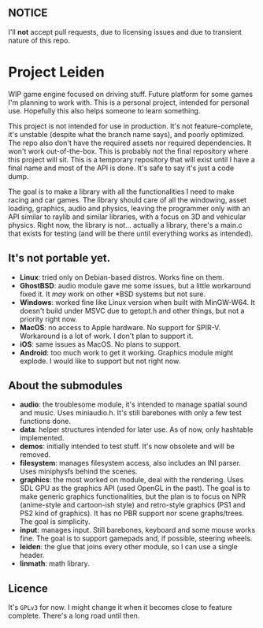 ## NOTICE
I'll **not** accept pull requests, due to licensing issues and due to transient nature of this repo.

# Project Leiden
WIP game engine focused on driving stuff. Future platform for some games I'm planning to work with. This is a personal project, intended for personal use. Hopefully this also helps someone to learn something.

This project is not intended for use in production. It's not feature-complete, it's unstable (despite what the branch name says), and poorly optimized. The repo also don't have the required assets nor required dependencies. It won't work out-of-the-box. This is probably not the final repository where this project will sit. This is a temporary repository that will exist until I have a final name and most of the API is done. It's safe to say it's just a code dump.

The goal is to make a library with all the functionalities I need to make racing and car games. The library should care of all the windowing, asset loading, graphics, audio and physics, leaving the programmer only with an API similar to raylib and similar libraries, with a focus on 3D and vehicular physics. Right now, the library is not... actually a library, there's a main.c that exists for testing (and will be there until everything works as intended).

## It's not portable yet.
- **Linux**: tried only on Debian-based distros. Works fine on them.
- **GhostBSD**: audio module gave me some issues, but a little workaround fixed it. It *may* work on other *BSD systems but not sure.
- **Windows**: worked fine like Linux version when built with MinGW-W64. It doesn't build under MSVC due to getopt.h and other things, but not a priority right now.
- **MacOS**: no access to Apple hardware. No support for SPIR-V. Workaround is a lot of work. I don't plan to support it.
- **iOS**: same issues as MacOS. No plans to support.
- **Android**: too much work to get it working. Graphics module might explode. I would like to support but not right now.

## About the submodules
- **audio**: the troublesome module, it's intended to manage spatial sound and music. Uses miniaudio.h. It's still barebones with only a few test functions done.
- **data**: helper structures intended for later use. As of now, only hashtable implemented.
- **demos**: initially intended to test stuff. It's now obsolete and will be removed.
- **filesystem**: manages filesystem access, also includes an INI parser. Uses miniphysfs behind the scenes.
- **graphics**: the most worked on module, deal with the rendering. Uses SDL GPU as the graphics API (used OpenGL in the past). The goal is to make generic graphics functionalities, but the plan is to focus on NPR (anime-style and cartoon-ish style) and retro-style graphics (PS1 and PS2 kind of graphics). It has no PBR support nor scene graphs/trees. The goal is simplicity.
- **input**: manages input. Still barebones, keyboard and some mouse works fine. The goal is to support gamepads and, if possible, steering wheels.
- **leiden**: the glue that joins every other module, so I can use a single header.
- **linmath**: math library.

## Licence
It's `GPLv3` for now. I might change it when it becomes close to feature complete. There's a long road until then.
